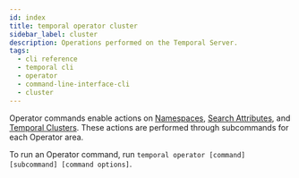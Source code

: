 ```yaml
---
id: index
title: temporal operator cluster
sidebar_label: cluster
description: Operations performed on the Temporal Server.
tags:
  - cli reference
  - temporal cli
  - operator
  - command-line-interface-cli
  - cluster
---
```


Operator commands enable actions on [Namespaces](/concepts/what-is-a-namespace), [Search Attributes](/concepts/what-is-a-search-attribute), and [Temporal Clusters](/concepts/what-is-a-temporal-cluster).
These actions are performed through subcommands for each Operator area.

To run an Operator command, run `temporal operator [command] [subcommand] [command options]`.
